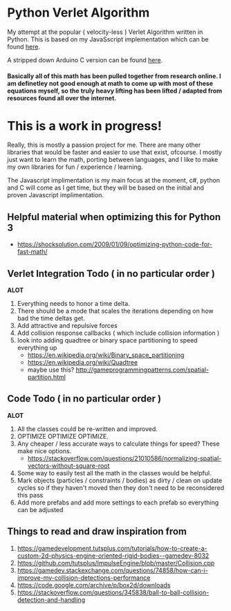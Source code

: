 # Python Verlet Algorithm
My attempt at the popular ( velocity-less ) Verlet Algorithm written in Python. This is based on my JavaSscript implementation which can be found [here](https://github.com/jgoergen/JavascriptVerletAlgorithm).

A stripped down Arduino C version can be found [here](https://github.com/jgoergen/ArduinoVerlet).

#### Basically all of this math has been pulled together from research online. I am definetley not good enough at math to come up with most of these equations myself, so the truly heavy lifting has been lifted / adapted from resources found all over the internet.

# **This is a work in progress!**

Really, this is mostly a passion project for me. There are many other libraries that would be faster and easier to use that exist, ofcourse. I mostly just want to learn the math, porting between languages, and I like to make my own libraries for fun / experience / learning.  

The Javascript implimentation is my main focus at the moment, c#, python and C will come as I get time, but they will be based on the initial and proven Javascript implimentation.

## Helpful material when optimizing this for Python 3
* https://shocksolution.com/2009/01/09/optimizing-python-code-for-fast-math/


## Verlet Integration Todo ( in no particular order )
**ALOT**
1. Everything needs to honor a time delta.
2. There should be a mode that scales the iterations depending on how bad the time deltas get.
3. Add attractive and repulsive forces
4. Add collision response callbacks ( which include collision information )
5. look into adding quadtree or binary space partitioning to speed everything up
    * https://en.wikipedia.org/wiki/Binary_space_partitioning
    * https://en.wikipedia.org/wiki/Quadtree
    * maybe use this? http://gameprogrammingpatterns.com/spatial-partition.html

## Code Todo ( in no particular order )
**ALOT**
1. All the classes could be re-written and improved.
2. OPTIMIZE OPTIMIZE OPTIMIZE.
3. Any cheaper / less accurate ways to calculate things for speed? These make nice options.
    * https://stackoverflow.com/questions/21010586/normalizing-spatial-vectors-without-square-root
4. Some way to easily test all the math in the classes would be helpful.
5. Mark objects (particles / constraints / bodies) as dirty / clean on update cycles so if they haven't moved then they don't need to be reconsidered this pass
6. Add more prefabs and add more settings to each prefab so everything can be adjusted

## Things to read and draw inspiration from
1. https://gamedevelopment.tutsplus.com/tutorials/how-to-create-a-custom-2d-physics-engine-oriented-rigid-bodies--gamedev-8032
2. https://github.com/tutsplus/ImpulseEngine/blob/master/Collision.cpp
3. https://gamedev.stackexchange.com/questions/74858/how-can-i-improve-my-collision-detections-performance
4. https://code.google.com/archive/p/box2d/downloads
5. https://stackoverflow.com/questions/345838/ball-to-ball-collision-detection-and-handling